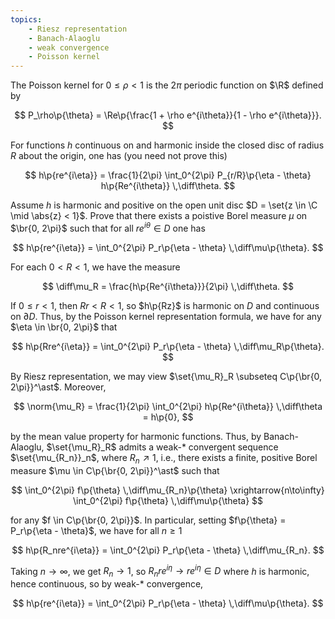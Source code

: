 ```yaml
---
topics:
    - Riesz representation
    - Banach-Alaoglu
    - weak convergence
    - Poisson kernel
---
```


<problem>

The Poisson kernel for $0 \leq \rho < 1$ is the $2\pi$ periodic function on $\R$ defined by

$$
P_\rho\p{\theta} = \Re\p{\frac{1 + \rho e^{i\theta}}{1 - \rho e^{i\theta}}}.
$$

For functions $h$ continuous on and harmonic inside the closed disc of radius $R$ about the origin, one has (you need not prove this)

$$
h\p{re^{i\eta}} = \frac{1}{2\pi} \int_0^{2\pi} P_{r/R}\p{\eta - \theta} h\p{Re^{i\theta}} \,\diff\theta.
$$

Assume $h$ is harmonic and positive on the open unit disc $D = \set{z \in \C \mid \abs{z} < 1}$. Prove that there exists a poistive Borel measure $\mu$ on $\br{0, 2\pi}$ such that for all $re^{i\theta} \in D$ one has

$$
h\p{re^{i\eta}} = \int_0^{2\pi} P_r\p{\eta - \theta} \,\diff\mu\p{\theta}.
$$

</problem>

<solution>

For each $0 < R < 1$, we have the measure

$$
\diff\mu_R = \frac{h\p{Re^{i\theta}}}{2\pi} \,\diff\theta.
$$

If $0 \leq r < 1$, then $Rr < R < 1$, so $h\p{Rz}$ is harmonic on $D$ and continuous on $\partial{D}$. Thus, by the Poisson kernel representation formula, we have for any $\eta \in \br{0, 2\pi}$ that

$$
h\p{Rre^{i\eta}} = \int_0^{2\pi} P_r\p{\eta - \theta} \,\diff\mu_R\p{\theta}.
$$

By Riesz representation, we may view $\set{\mu_R}_R \subseteq C\p{\br{0, 2\pi}}^\ast$. Moreover,

$$
\norm{\mu_R} = \frac{1}{2\pi} \int_0^{2\pi} h\p{Re^{i\theta}} \,\diff\theta = h\p{0},
$$

by the mean value property for harmonic functions. Thus, by Banach-Alaoglu, $\set{\mu_R}_R$ admits a weak-\* convergent sequence $\set{\mu_{R_n}}_n$, where $R_n \nearrow 1$, i.e., there exists a finite, positive Borel measure $\mu \in C\p{\br{0, 2\pi}}^\ast$ such that

$$
\int_0^{2\pi} f\p{\theta} \,\diff\mu_{R_n}\p{\theta} \xrightarrow{n\to\infty} \int_0^{2\pi} f\p{\theta} \,\diff\mu\p{\theta}
$$

for any $f \in C\p{\br{0, 2\pi}}$. In particular, setting $f\p{\theta} = P_r\p{\eta - \theta}$, we have for all $n \geq 1$

$$
h\p{R_nre^{i\eta}} = \int_0^{2\pi} P_r\p{\eta - \theta} \,\diff\mu_{R_n}.
$$

Taking $n \to \infty$, we get $R_n \to 1$, so $R_nre^{i\eta} \to re^{i\eta} \in D$ where $h$ is harmonic, hence continuous, so by weak-\* convergence,

$$
h\p{re^{i\eta}} = \int_0^{2\pi} P_r\p{\eta - \theta} \,\diff\mu\p{\theta}.
$$

</solution>
